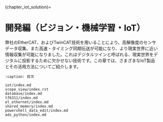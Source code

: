 (chapter_iot_solution)=
# 開発編（ビジョン・機械学習・IoT）

弊社のEtherCAT、およびTwinCAT技術を用いることにより、高解像度のセンサデータ収集、また高速・タイミング同期伝送が可能になり、より現実世界に近い情報収集が可能になりました。これはデジタルツインと呼ばれる、現実世界をデジタルに投影するために欠かせない技術です。この章では、さまざまなIoT製品とその活用方法についてご紹介します。

```{toctree}
:caption: 目次

iot/index.md
scope_view/index.rst
database/index.md
tf6311/index.md
el_ethernet/index.md
shared_memory/index.md
powershell_data_edit/index.md
ads_python/index.md
```